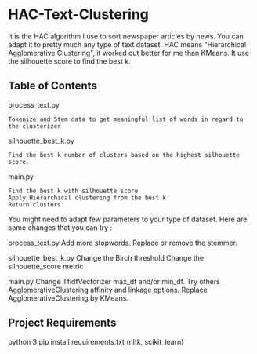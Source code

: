 # HAC-Text-Clustering
It is the HAC algorithm I use to sort newspaper articles by news. You can adapt it to pretty much any type of text dataset.
HAC means "Hierarchical Agglomerative Clustering", it worked out better for me than KMeans.
It use the silhouette score to find the best k.


Table of Contents 
---------------------------
process_text.py

	Tokenize and Stem data to get meaningful list of words in regard to the clusterizer
	
silhouette_best_k.py

	Find the best k number of clusters based on the highest silhouette score.

main.py

    Find the best k with silhouette score
	Apply Hierarchical clustering from the best k
	Return clusters


You might need to adapt few parameters to your type of dataset. Here are some changes that you can try :

process_text.py
Add more stopwords.
Replace or remove the stemmer.

silhouette_best_k.py
Change the Birch threshold
Change the silhouette_score metric

main.py
Change TfidfVectorizer max_df and/or min_df.
Try others AgglomerativeClustering affinity and linkage options.
Replace AgglomerativeClustering by KMeans.

Project Requirements
----------------------------

python 3
pip install requirements.txt
(nltk, scikit_learn)
